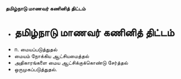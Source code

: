 **தமிழ்நாடு மாணவர் கணினித் திட்டம்**
- # தமிழ்நாடு மாணவர் கணினித் திட்டம்
- n. மையப்படுத்துதல்
- மையம் நோக்கிய ஆட்சியமைத்தல்
- அதிகாரங்களை மைய ஆட்சிக்குக்கொண்டு சேர்த்தல்
- ஒருமுகப்படுத்துதல்.


